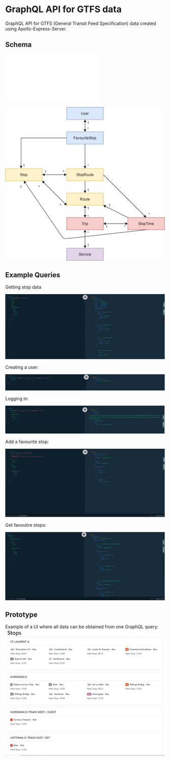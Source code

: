 # GraphQL API for GTFS data

GraphQL API for GTFS (General Transit Feed Specification) data created using Apollo-Express-Server.

## Schema

![Full Schema](./api/graphql/schema/index.js)

![schema diagram](api/graphql/schema/diagram.png)

## Example Queries

Getting stop data

![get stop](./examples/get_stop.PNG)

Creating a user:

![create user](./examples/create_user.png)

Logging in:

![logging in](./examples/login.png)

Add a favourite stop:

![add favourite stop](./examples/add_favourite_stop.png)

Get favoutire stops:

![get favourite stops](./examples/favourite_stops.png)

## Prototype

Example of a UI where all data can be obtained from one GraphQL query:
![example](prototype/app_prototype/example.PNG)
